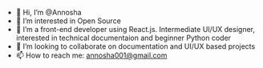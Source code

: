- 👋 Hi, I’m @Annosha
- 👀 I’m interested in Open Source
- 🌱 I’m a front-end developer using React.js. Intermediate UI/UX designer, interested in technical documentaion and beginner Python coder
- 💞️ I’m looking to collaborate on documentation and UI/UX based projects
- 📫 How to reach me: annosha001@gmail.com

<!---
Annosha/Annosha is a ✨ special ✨ repository because its `README.md` (this file) appears on your GitHub profile.
You can click the Preview link to take a look at your changes.
--->
